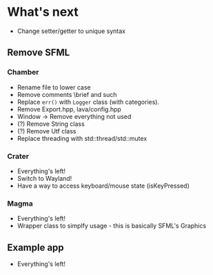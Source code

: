 # What's next

- Change setter/getter to unique syntax

## Remove SFML

### Chamber

- Rename file to lower case
- Remove comments \brief and such
- Replace `err()` with `Logger` class (with categories).
- Remove Export.hpp, lava/config.hpp
- Window -> Remove everything not used
- (?) Remove String class
- (?) Remove Utf class
- Replace threading with std::thread/std::mutex

### Crater

- Everything's left!
- Switch to Wayland!
- Have a way to access keyboard/mouse state (isKeyPressed)

### Magma

- Everything's left!
- Wrapper class to simplfy usage - this is basically SFML's Graphics

## Example app

- Everything's left!
